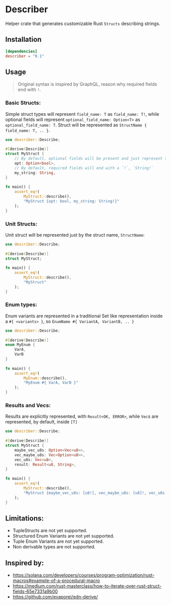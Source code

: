 # Describer

Helper crate that generates customizable Rust `Structs` describing strings.

## Installation
```toml
[dependencies]
describer = "0.1"
```

## Usage

> Original syntax is inspired by GraphQL, reason why required fields end with `!`.

### Basic Structs:

Simple struct types will represent `field_name: T` as `field_name: T!`, while optional fields will represent `optional_field_name: Option<T>` as `optional_field_name: T`. Struct will be represented as `StructName { field_name: T, .. }`.
```rust
use describer::Describe;
 
#[derive(Describe)]
struct MyStruct {
    // By default, optional fields will be present and just represent the generic type, `bool`
    opt: Option<bool>,
    // By default, required fields will end with a `!`, `String!`
    my_string: String,
}
 
fn main() {
    assert_eq!(
        MyStruct::describe(),
        "MyStruct {opt: bool, my_string: String!}"
    );
}
```

### Unit Structs:

Unit struct will be represented just by the struct name, `StructName`:
```rust
use describer::Describe;
 
#[derive(Describe)]
struct MyStruct;
 
fn main() {
    assert_eq!(
        MyStruct::describe(),
        "MyStruct"
    );
}
```

### Enum types:

Enum variants are represented in a traditional Set like representation inside a `#{ <variants> }`, so `EnumName #{ VariantA, VariantB, .. }`
```rust
use describer::Describe;
 
#[derive(Describe)]
enum MyEnum {
    VarA,
    VarB
}
 
fn main() {
    assert_eq!(
        MyEnum::describe(),
        "MyEnum #{ VarA, VarB }"
    );
}
```

### Results and Vecs:

Results are explicitly represented, with `Result<OK, ERROR>`, while `Vec`s are represented, by default, inside `[T]`
```rust
use describer::Describe;
 
#[derive(Describe)]
struct MyStruct {
    maybe_vec_u8s: Option<Vec<u8>>,
    vec_maybe_u8s: Vec<Option<u8>>,
    vec_u8s: Vec<u8>,
    result: Result<u8, String>,
}
 
fn main() {
    assert_eq!(
        MyStruct::describe(),
        "MyStruct {maybe_vec_u8s: [u8!], vec_maybe_u8s: [u8]!, vec_u8s: [u8!]!, result: Result<u8!, String!>!}"
    );
}
```

## Limitations:
- TupleStructs are not yet supported.
- Structured Enum Variants are not yet supported.
- Tuple Enum Variants are not yet supported.
- Non derivable types are not supported.

## Inspired by:
- https://solana.com/developers/courses/program-optimization/rust-macros#example-of-a-procedural-macro
- https://medium.com/rust-masterclass/how-to-iterate-over-rust-struct-fields-65e7331a9b00
- https://github.com/evaporei/edn-derive/